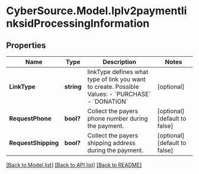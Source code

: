 # CyberSource.Model.Iplv2paymentlinksidProcessingInformation
## Properties

Name | Type | Description | Notes
------------ | ------------- | ------------- | -------------
**LinkType** | **string** | linkType defines what type of link you want to create.  Possible Values:   - &#x60;PURCHASE&#x60;   - &#x60;DONATION&#x60;  | [optional] 
**RequestPhone** | **bool?** | Collect the payers phone number during the payment. | [optional] [default to false]
**RequestShipping** | **bool?** | Collect the payers shipping address during the payment. | [optional] [default to false]

[[Back to Model list]](../README.md#documentation-for-models) [[Back to API list]](../README.md#documentation-for-api-endpoints) [[Back to README]](../README.md)

